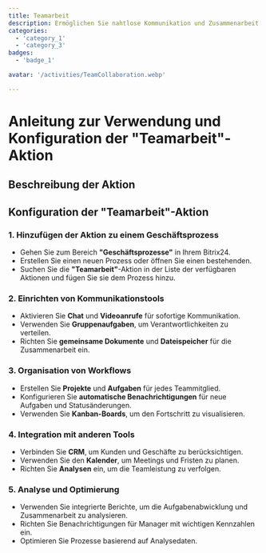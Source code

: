 ```yaml
---
title: Teamarbeit
description: Ermöglichen Sie nahtlose Kommunikation und Zusammenarbeit innerhalb Ihres Teams.
categories: 
  - 'category_1'
  - 'category_3'
badges: 
  - 'badge_1'

avatar: '/activities/TeamCollaboration.webp'

---
```

# Anleitung zur Verwendung und Konfiguration der "Teamarbeit"-Aktion

## Beschreibung der Aktion

## **Konfiguration der "Teamarbeit"-Aktion**

### 1. Hinzufügen der Aktion zu einem Geschäftsprozess
- Gehen Sie zum Bereich **"Geschäftsprozesse"** in Ihrem Bitrix24.
- Erstellen Sie einen neuen Prozess oder öffnen Sie einen bestehenden.
- Suchen Sie die **"Teamarbeit"**-Aktion in der Liste der verfügbaren Aktionen und fügen Sie sie dem Prozess hinzu.

### 2. Einrichten von Kommunikationstools
- Aktivieren Sie **Chat** und **Videoanrufe** für sofortige Kommunikation.
- Verwenden Sie **Gruppenaufgaben**, um Verantwortlichkeiten zu verteilen.
- Richten Sie **gemeinsame Dokumente** und **Dateispeicher** für die Zusammenarbeit ein.

### 3. Organisation von Workflows
- Erstellen Sie **Projekte** und **Aufgaben** für jedes Teammitglied.
- Konfigurieren Sie **automatische Benachrichtigungen** für neue Aufgaben und Statusänderungen.
- Verwenden Sie **Kanban-Boards**, um den Fortschritt zu visualisieren.

### 4. Integration mit anderen Tools
- Verbinden Sie **CRM**, um Kunden und Geschäfte zu berücksichtigen.
- Verwenden Sie den **Kalender**, um Meetings und Fristen zu planen.
- Richten Sie **Analysen** ein, um die Teamleistung zu verfolgen.

### 5. Analyse und Optimierung
- Verwenden Sie integrierte Berichte, um die Aufgabenabwicklung und Zusammenarbeit zu analysieren.
- Richten Sie Benachrichtigungen für Manager mit wichtigen Kennzahlen ein.
- Optimieren Sie Prozesse basierend auf Analysedaten.